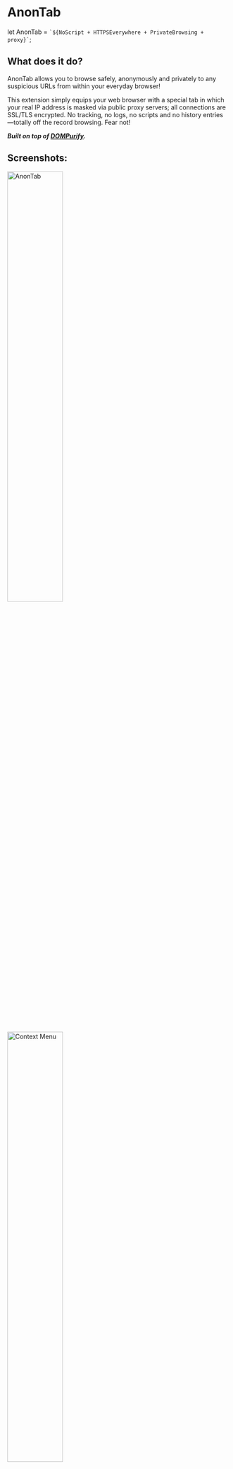 # AnonTab
let AnonTab = ``` `${NoScript + HTTPSEverywhere + PrivateBrowsing + proxy}` ```;

## What does it do?

AnonTab allows you to browse safely, anonymously and privately to any suspicious URLs from within your everyday browser!

This extension simply equips your web browser with a special tab in which your real IP address is masked via public proxy servers; all connections are SSL/TLS encrypted. No tracking, no logs, no scripts and no history entries—totally off the record browsing. Fear not!

___Built on top of [DOMPurify](https://github.com/cure53/DOMPurify).___

## Screenshots:
<a href="https://raw.githubusercontent.com/0xsobky/AnonTab/master/screenshots/anontab.png" target="_blank"><img width="50%" src="https://raw.githubusercontent.com/0xsobky/AnonTab/master/screenshots/at_thumb.png" alt="AnonTab"></img></a>
<a href="https://raw.githubusercontent.com/0xsobky/AnonTab/master/screenshots/context_menu.png" target="blank"><img width="50%" src="https://raw.githubusercontent.com/0xsobky/AnonTab/master/screenshots/cm_thumb.png" alt="Context Menu"></img></a>

## Downloads:
* For Firefox: [AnonTab.xpi](https://github.com/0xsobky/AnonTab/raw/master/downloads/AnonTab.xpi) (also on [store](https://addons.mozilla.org/en-US/firefox/addon/anontab/))
* For Chromium-based browsers: [AnonTab.crx](https://github.com/0xsobky/AnonTab/raw/master/downloads/AnonTab.crx) ([Opera](https://addons.opera.com/en/extensions/details/anontab/))

## Does it leak?

###### Leakproof against [HTTPLeaks](https://github.com/cure53/HTTPLeaks):
<a href="https://raw.githubusercontent.com/0xsobky/AnonTab/master/screenshots/network_log.png" target="blank"><img width="50%" src="https://raw.githubusercontent.com/0xsobky/AnonTab/master/screenshots/nl_thumb.png" alt="Leakproof against HTTPLeaks"></img></a>

###### And also [IPLeak](https://ipleak.net/):
<a href="https://raw.githubusercontent.com/0xsobky/AnonTab/master/screenshots/ipleaks.png" target="blank"><img width=50% src="https://raw.githubusercontent.com/0xsobky/AnonTab/master/screenshots/ipl_thumb.png" alt="Leakproof against IPLeaks"></img></a>

## Is it secure?
Likely yes. Unless you can bypass both of [_DOMPurify_](https://github.com/cure53/DOMPurify) and the restricted [content security policy](https://github.com/0xSobky/AnonTab/blob/master/src/manifest.json#L9) in place.

## Notes:
* In Firefox, using the strict protection list for [tracking protection](https://support.mozilla.org/en-US/kb/tracking-protection-pbm#w_block-lists-in-firefox) can interfere with AnonTab.
* The default HTTPS proxy used by the extension is hard-coded but is still configurable through the options page.

## What do people say about it?
Go check [the reviews](https://addons.mozilla.org/en-US/firefox/addon/anontab/reviews/).

## Credits:
* [@0xSobky](https://twitter.com/0xSobky)
